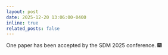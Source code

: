 ```yaml
---
layout: post
date: 2025-12-20 13:06:00-0400
inline: true
related_posts: false
---
```


One paper has been accepted by the SDM 2025 conference. :fireworks:


